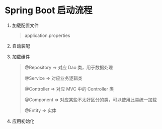 # Spring Boot 启动流程

1. 加载配置文件

   > application.properties

2. 自动装配

3. 加载组件

   > @Repository  => 对应 Dao 类，用于数据处理
   >
   > @Service  => 对应业务逻辑类
   >
   > @Controller  => 对应 MVC 中的 Controller 类
   >
   > @Component  => 对应某些不太好区分的类，可以使用此类统一加载
   >
   > @Entity => 实体

4. 应用初始化
